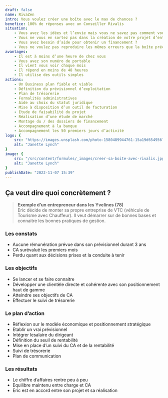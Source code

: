 ```yaml
---
draft: false
name: RivaZen
intro: Vous voulez créer une boîte avec le max de chances ?
benefice: 100% de réponses avec un Conseiller Rivalis
situation:
    - Vous avez les idées et l’envie mais vous ne savez pas comment vous y prendre ?
    - Vous ne vous en sortez pas dans la création de votre projet d’entreprise ?
    - Vous avez besoin d’aide pour obtenir un financement ?
    - Vous ne voulez pas reproduire les mêmes erreurs que la boîte précédente ?
avantages:
    - Il est à moins d’une heure de chez vous
    - Vous avez son numéro de portable
    - Il vient vous voir chaque mois
    - Il répond en moins de 48 heures
    - Il utilise des outils simples
actions:
    - Un Business plan fiable et viable
    - Définition du prévisionnel d’exploitation
    - Plan de trésorerie
    - Formalités administratives
    - Aide au choix du statut juridique
    - Mise à disposition d’un outil de facturation
    - Etude de faisabilité du projet
    - Réalisation d’une étude de marché
    - Montage du / des dossiers de financement
    - Accompagnement à la banque
    - Accompagnement les 50 premiers jours d’activité
logo: {
    src: "https://images.unsplash.com/photo-1580489944761-15a19d654956?&fit=crop&w=280",
    alt: "Janette Lynch"
}
image: {
    src: "/src/content/formules/_images/creer-sa-boite-avec-rivalis.jpg",
    alt: "Janette Lynch"
}
publishDate: "2022-11-07 15:39"
---
```


##  Ça veut dire quoi concrètement ?

> **Exemple d’un entrepreneur dans les Yvelines (78)**  
> Eric décide de monter sa propre entreprise de VTC (véhicule de Tourisme avec Chauffeur). Il veut démarrer sur de bonnes bases et connaitre les bonnes pratiques de gestion.

### Les constats
- Aucune rémunération prévue dans son prévisionnel durant 3 ans
- CA surévalué les premiers mois
- Perdu quant aux décisions prises et la conduite à tenir

### Les objectifs
- Se lancer et se faire connaitre
- Développer une clientèle directe et cohérente avec son positionnement haut de gamme
- Atteindre ses objectifs de CA
- Effectuer le suivi de trésorerie

### Le plan d’action
- Réflexion sur le modèle économique et positionnement stratégique
- Etablir un vrai prévisionnel
- Intégrer lesalaire du dirigeant
- Définition du seuil de rentabilité
- Mise en place d’un suivi du CA et de la rentabilité
- Suivi de trésorerie
- Plan de communication

### Les résultats
- Le chiffre d’affaires rentre peu à peu
- Equilibre maintenu entre charge et CA
- Eric est en accord entre son projet et sa réalisation
